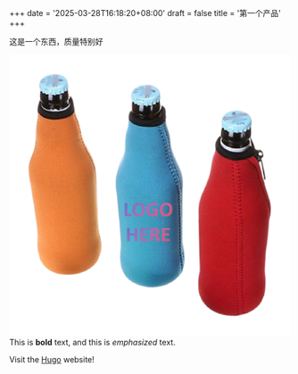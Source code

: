 +++
date = '2025-03-28T16:18:20+08:00'
draft = false
title = '第一个产品'
+++

这是一个东西，质量特别好

![棒棒棒](1.png)
This is **bold** text, and this is *emphasized* text.

Visit the [Hugo](https://gohugo.io) website!